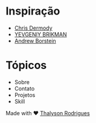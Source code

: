 # Inspiração

* [Chris Dermody](https://chippd.github.io/)
* [YEVGENIY BRIKMAN](https://www.ybrikman.com/)
* [Andrew Borstein](https://andrewborstein.com/)

# Tópicos

* Sobre
* Contato
* Projetos
* Skill

Made with ♥ [Thalyson Rodrigues](https://github.com/thalysonalexr/)
